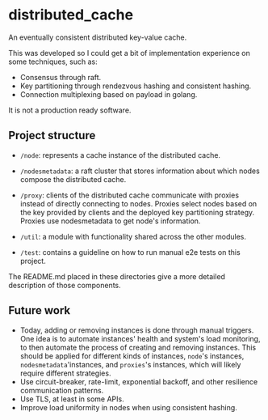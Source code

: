# distributed_cache

An eventually consistent distributed key-value cache.

This was developed so I could get a bit of implementation experience on some techniques, such as:

- Consensus through raft.
- Key partitioning through rendezvous hashing and consistent hashing.
- Connection multiplexing based on payload in golang.

It is not a production ready software.

## Project structure

- `/node`: represents a cache instance of the distributed cache.

- `/nodesmetadata`: a raft cluster that stores information about which nodes compose the distributed cache.

- `/proxy`: clients of the distributed cache communicate with proxies instead of
directly connecting to nodes.
Proxies select nodes based on the key provided by clients and the deployed
key partitioning strategy.
Proxies use nodesmetadata to get node's information.

- `/util`: a module with functionality shared across the other modules.

- `/test`: contains a guideline on how to run manual e2e tests on this project.

The README.md placed in these directories give a more detailed description of those components.

## Future work

- Today, adding or removing instances is done through manual triggers.
One idea is to automate instances' health and system's load monitoring,
to then automate the process of creating and removing instances.
This should be applied for different kinds of instances, `node`'s instances,
`nodesmetadata`'instances, and `proxies`'s instances, which will likely require
different strategies.
- Use circuit-breaker, rate-limit, exponential backoff, and other resilience communication patterns.
- Use TLS, at least in some APIs.
- Improve load uniformity in nodes when using consistent hashing.
